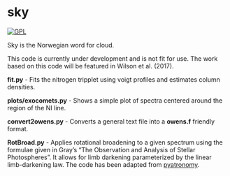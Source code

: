 # sky

[![GPL](https://img.shields.io/badge/license-GNU%20GPLv3-brightgreen.svg)](http://choosealicense.com/licenses/gpl-3.0/)


Sky is the Norwegian word for cloud.

This code is currently under development and is not fit for use. The work based on this code will be featured in Wilson et al. (2017).

**fit.py** - Fits the nitrogen tripplet using voigt profiles and estimates column densities.

**plots/exocomets.py** - Shows a simple plot of spectra centered around the region of the NI line.

**convert2owens.py** - Converts a general text file into a **owens.f** friendly format.

**RotBroad.py** - Applies rotational broadening to a given spectrum using the formulae given in Gray’s “The Observation and Analysis of Stellar Photospheres”. It allows for limb darkening parameterized by the linear limb-darkening law. The code has been adapted from [pyatronomy](http://pyastronomy.readthedocs.io/en/latest/pyaslDoc/aslDoc/rotBroad.html).
